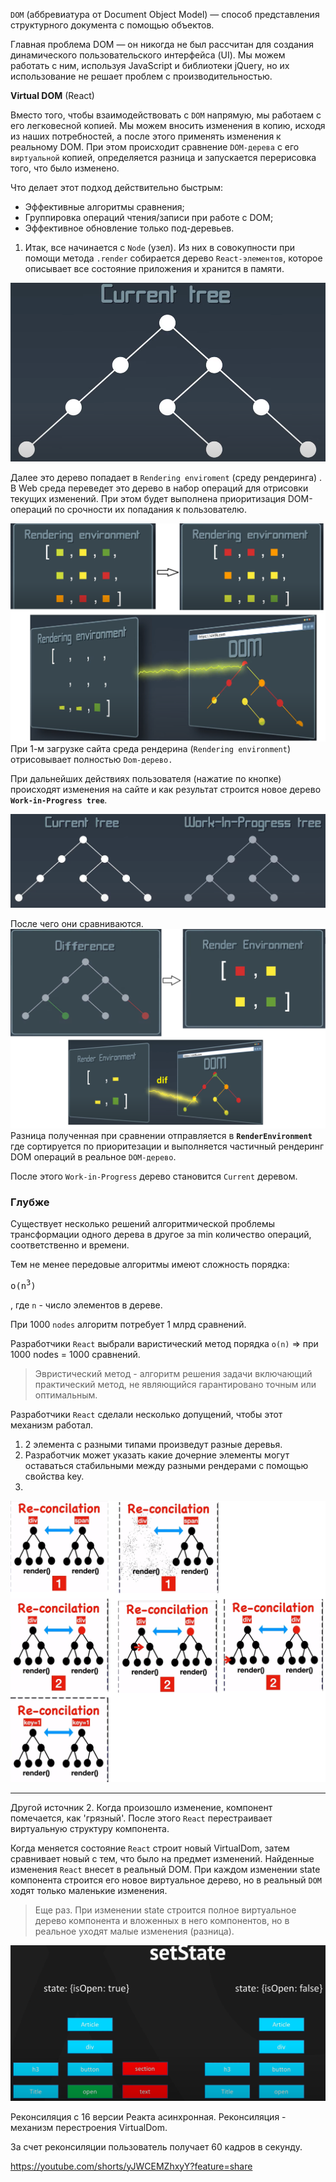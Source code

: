 `DOM` (аббревиатура от Document Object Model) — способ представления структурного документа с помощью объектов.

Главная проблема DOM — он никогда не был рассчитан для создания динамического пользовательского интерфейса (UI). 
Мы можем работать с ним, используя JavaScript и библиотеки jQuery, но их использование не решает проблем с производительностью.

__Virtual DOM__ (React)

Вместо того, чтобы взаимодействовать с `DOM` напрямую, мы работаем с его легковесной копией. 
Мы можем вносить изменения в копию, исходя из наших потребностей, а после этого применять изменения к реальному DOM.
При этом происходит сравнение `DOM-дерева` с его `виртуальной` копией, определяется разница и запускается перерисовка того, что было изменено.

Что делает этот подход действительно быстрым:
- Эффективные алгоритмы сравнения;
- Группировка операций чтения/записи при работе с DOM;
- Эффективное обновление только под-деревьев.

1. Итак, все начинается с `Node` (узел). 
Из них в совокупности при помощи метода `.render` собирается дерево `React-элементов`, которое описывает все состояние приложения и хранится в памяти. 

![dif_vd](./img/vd_current_tree.png)

Далее это дерево попадает в `Rendering enviroment` (среду рендеринга) . В Web среда переведет это дерево в набор операций для отрисовки текущих изменений.
При этом будет выполнена приоритизация DOM-операций по срочности их попадания к пользователю.

![vd](./img/vd_render_env.png) При 1-м загрузке сайта среда рендерина (`Rendering environment`) отрисовывает полностью `Dom-дерево.`

При дальнейших действиях пользователя (нажатие по кнопке) происходят изменения на сайте
 и как результат строится новое дерево __`Work-in-Progress tree`__.
 
![vd](./img/vd_WIP_tree.png)

После чего они сравниваются.
![vd](./img/vd_dif_render.png)  
Разница полученная при сравнении отправляется в __`RenderEnvironment`__ где сортируется по приоритезации и выполняется частичный рендеринг DOM операций в реальное `DOM-дерево`.

После этого `Work-in-Progress` дерево становится `Current` деревом.

### Глубже ###
 Существует несколько решений алгоритмической проблемы трансформации одного дерева в другое за min количество операций, соответственно и времени.
 
 Тем не менее передовые алгоритмы имеют сложность порядка: <pre>o(n<sup>3</sup>)</pre>, где `n` - число элементов в дереве.
 
 При 1000 `nodes` алгоритм потребует 1 млрд сравнений.
 
 Разработчики `React` выбрали варистический метод порядка `o(n)` => при 1000 nodes = 1000 сравнений.
 
 >  Эвристический метод - алгоритм решения задачи включающий практический метод, не являющийся гарантировано точным или оптимальным. 

Разработчики `React` сделали несколько допущений, чтобы этот механизм работал.
1. 2 элемента с разными типами произведут разные деревья.
2. Разработчик может указать какие дочерние элементы могут оставаться стабильными между разными рендерами с помощью свойства key.
3.

![vd](./img/reconsilation1.png)

---

Другой источник
2\. Когда произошло изменение, компонент помечается, как 'грязный'. После этого `React` перестраивает виртуальную структуру компонента.

Когда меняется состояние `React` строит новый VirtualDom, затем сравнивает новый с тем, что было на предмет изменений.
Найденные изменения `React` внесет в реальный DOM. При каждом изменении state компонента строится его новое виртуальное дерево,
но в реальный `DOM` ходят только маленькие изменения.

> Еще раз. При изменении state строится полное виртуальное дерево компонента и вложенных в него компонентов, но в реальное уходят малые изменения (разница).

![dif_vd](./img/dif_vd.png)


Реконсиляция с 16 версии Реакта асинхронная.
Реконсиляция - механизм перестроения VirtualDom.


За счет реконсиляции пользователь получает 60 кадров в секунду.


https://youtube.com/shorts/yJWCEMZhxyY?feature=share